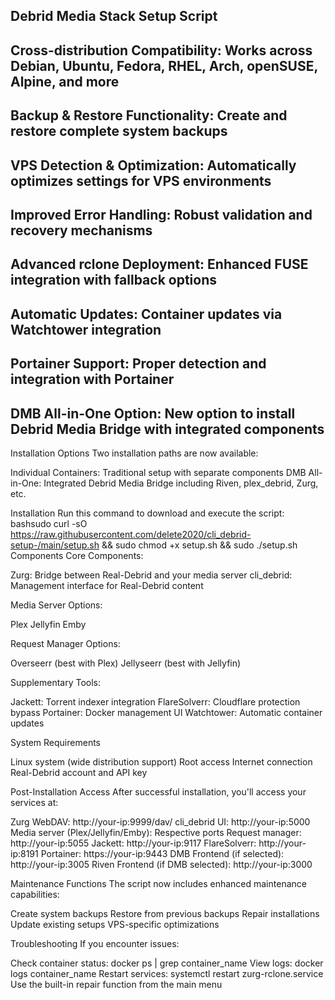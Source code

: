 ## Debrid Media Stack Setup Script

## Cross-distribution Compatibility: Works across Debian, Ubuntu, Fedora, RHEL, Arch, openSUSE, Alpine, and more

## Backup & Restore Functionality: Create and restore complete system backups
## VPS Detection & Optimization: Automatically optimizes settings for VPS environments
## Improved Error Handling: Robust validation and recovery mechanisms
## Advanced rclone Deployment: Enhanced FUSE integration with fallback options
## Automatic Updates: Container updates via Watchtower integration
## Portainer Support: Proper detection and integration with Portainer
## DMB All-in-One Option: New option to install Debrid Media Bridge with integrated components

Installation Options
Two installation paths are now available:

Individual Containers: Traditional setup with separate components
DMB All-in-One: Integrated Debrid Media Bridge including Riven, plex_debrid, Zurg, etc.

Installation
Run this command to download and execute the script:
bashsudo curl -sO https://raw.githubusercontent.com/delete2020/cli_debrid-setup-/main/setup.sh && sudo chmod +x setup.sh && sudo ./setup.sh
Components
Core Components:

Zurg: Bridge between Real-Debrid and your media server
cli_debrid: Management interface for Real-Debrid content

Media Server Options:

Plex
Jellyfin
Emby

Request Manager Options:

Overseerr (best with Plex)
Jellyseerr (best with Jellyfin)

Supplementary Tools:

Jackett: Torrent indexer integration
FlareSolverr: Cloudflare protection bypass
Portainer: Docker management UI
Watchtower: Automatic container updates

System Requirements

Linux system (wide distribution support)
Root access
Internet connection
Real-Debrid account and API key

Post-Installation Access
After successful installation, you'll access your services at:

Zurg WebDAV: http://your-ip:9999/dav/
cli_debrid UI: http://your-ip:5000
Media server (Plex/Jellyfin/Emby): Respective ports
Request manager: http://your-ip:5055
Jackett: http://your-ip:9117
FlareSolverr: http://your-ip:8191
Portainer: https://your-ip:9443
DMB Frontend (if selected): http://your-ip:3005
Riven Frontend (if DMB selected): http://your-ip:3000

Maintenance Functions
The script now includes enhanced maintenance capabilities:

Create system backups
Restore from previous backups
Repair installations
Update existing setups
VPS-specific optimizations

Troubleshooting
If you encounter issues:

Check container status: docker ps | grep container_name
View logs: docker logs container_name
Restart services: systemctl restart zurg-rclone.service
Use the built-in repair function from the main menu
